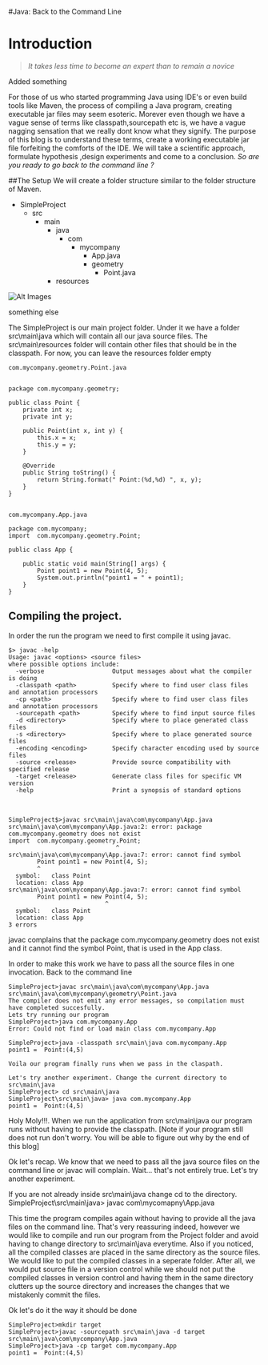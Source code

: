 #Java: Back to the Command Line

Introduction
============
> *It takes less time to become an expert than to remain a novice*

Added something

For those of us who started programming Java using IDE's or even build tools like Maven, the process of compiling a Java program, creating executable jar files may
seem esoteric. Morever even though we have a vague sense of terms like classpath,sourcepath etc is, we have a vague nagging sensation that we really dont know
what they signify. The purpose of this blog is to understand these terms, create a working executable jar file forfeiting the comforts of the IDE. We will take
a scientific approach, formulate hypothesis ,design experiments and come to a conclusion. *So are you ready to go back to the command line ?*

##The Setup
We will create a folder structure similar to the folder structure of Maven.


* SimpleProject
  * src
    * main
      * java
          * com
              * mycompany
                * App.java 
                * geometry
                  * Point.java 
      * resources



![Alt Images](images\sampleImage.png)


something else

The SimpleProject is our main project folder. Under it we have a folder src\main\java which will contain all our java source files. The src\main\resources folder will 
contain other files that should be in the classpath. For now, you can leave the resources folder empty

    com.mycompany.geometry.Point.java


    package com.mycompany.geometry;

    public class Point {
        private int x;
        private int y;

        public Point(int x, int y) {
            this.x = x;
            this.y = y;
        }

        @Override
        public String toString() {
            return String.format(" Point:(%d,%d) ", x, y);
        }
    }


    com.mycompany.App.java

    package com.mycompany;
    import  com.mycompany.geometry.Point;

    public class App {

        public static void main(String[] args) {
            Point point1 = new Point(4, 5);
            System.out.println("point1 = " + point1);
        }
    }

## Compiling the project.
In order the run the program we need to first compile it using javac. 

    $> javac -help
    Usage: javac <options> <source files>
    where possible options include:
      -verbose                   Output messages about what the compiler is doing
      -classpath <path>          Specify where to find user class files and annotation processors
      -cp <path>                 Specify where to find user class files and annotation processors
      -sourcepath <path>         Specify where to find input source files
      -d <directory>             Specify where to place generated class files
      -s <directory>             Specify where to place generated source files
      -encoding <encoding>       Specify character encoding used by source files
      -source <release>          Provide source compatibility with specified release
      -target <release>          Generate class files for specific VM version
      -help                      Print a synopsis of standard options

<br/>

    SimpleProject$>javac src\main\java\com\mycompany\App.java
    src\main\java\com\mycompany\App.java:2: error: package com.mycompany.geometry does not exist
    import  com.mycompany.geometry.Point;
                                  ^
    src\main\java\com\mycompany\App.java:7: error: cannot find symbol
            Point point1 = new Point(4, 5);
            ^
      symbol:   class Point
      location: class App
    src\main\java\com\mycompany\App.java:7: error: cannot find symbol
            Point point1 = new Point(4, 5);
                               ^
      symbol:   class Point
      location: class App
    3 errors

javac complains that the package com.mycompany.geometry does not exist and  it cannot find the symbol Point, that is used in the App class.

In order to make this work we have to pass all the source files in one invocation. Back to the command line

    SimpleProject>javac src\main\java\com\mycompany\App.java src\main\java\com\mycompany\geometry\Point.java
    The compiler does not emit any error messages, so compilation must have completed succesfully.
    Lets try running our program
    SimpleProject>java com.mycompany.App
    Error: Could not find or load main class com.mycompany.App

    SimpleProject>java -classpath src\main\java com.mycompany.App
    point1 =  Point:(4,5)

    Voila our program finally runs when we pass in the claspath.

    Let's try another experiment. Change the current directory to src\main\java
    SimpleProject> cd src\main\java
    SimpleProject\src\main\java> java com.mycompany.App
    point1 =  Point:(4,5)

Holy Moly!!!. When we run the application from src\main\java our program runs without having to provide the classpath. [Note if your program still does not run 
don't worry. You will be able to figure out why by the end of this blog]

Ok let's recap. We know that we need to pass all the java source files on the command line or javac will complain. Wait... that's not entirely true. Let's try another
experiment.

If you are not already inside src\main\java change cd to the directory.
SimpleProject\src\main\java> javac com\mycomapny\App.java

This time the program compiles again without having to provide all the java files on the command line. That's very reassuring indeed, however we would like to compile
and run our program from the Project folder and avoid having to change directory to src\main\java everytime. Also if you noticed, all the compiled classes are placed
in the same directory as the source files. We would like to put the compiled classes in a seperate folder. After all, we would put source file in a version control
while we should not put the compiled classes in version control and having them in the same directory clutters up the source directory and increases the changes
that we mistakenly commit the files.

Ok let's do it the way it should be done

    SimpleProject>mkdir target
    SimpleProject>javac -sourcepath src\main\java -d target src\main\java\com\mycompany\App.java
    SimpleProject>java -cp target com.mycompany.App
    point1 =  Point:(4,5)


